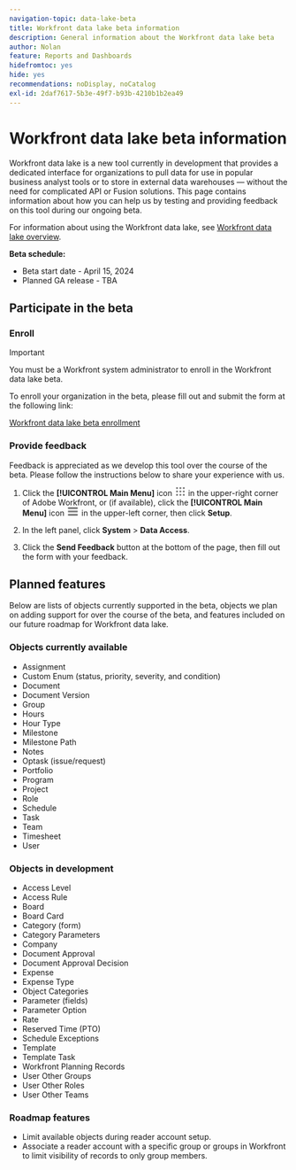 ```yaml
---
navigation-topic: data-lake-beta
title: Workfront data lake beta information
description: General information about the Workfront data lake beta
author: Nolan
feature: Reports and Dashboards
hidefromtoc: yes
hide: yes
recommendations: noDisplay, noCatalog
exl-id: 2daf7617-5b3e-49f7-b93b-4210b1b2ea49
---
```

# Workfront data lake beta information

Workfront data lake is a new tool currently in development that provides a dedicated interface for organizations to pull data for use in popular business analyst tools or to store in external data warehouses — without the need for complicated API or Fusion solutions. This page contains information about how you can help us by testing and providing feedback on this tool during our ongoing beta.

For information about using the Workfront data lake, see [Workfront data lake overview](/help/quicksilver/reports-and-dashboards/data-lake/data-lake-overview.md).

**Beta schedule:**

* Beta start date - April 15, 2024
* Planned GA release - TBA

## Participate in the beta

### Enroll

>[!IMPORTANT] 
>
>You must be a Workfront system administrator to enroll in the Workfront data lake beta.

To enroll your organization in the beta, please fill out and submit the form at the following link:

[Workfront data lake beta enrollment](https://adobe.ly/workfrontdatalake)

### Provide feedback

Feedback is appreciated as we develop this tool over the course of the beta. Please follow the instructions below to share your experience with us.

1. Click the **[!UICONTROL Main Menu]** icon ![Main Menu](/help/_includes/assets/main-menu-icon.png) in the upper-right corner of Adobe Workfront, or (if available), click the **[!UICONTROL Main Menu]** icon ![Main Menu](/help/_includes/assets/main-menu-icon-left-nav.png) in the upper-left corner, then click **Setup**.

1. In the left panel, click **System** > **Data Access**.

1. Click the **Send Feedback** button at the bottom of the page, then fill out the form with your feedback.

## Planned features

Below are lists of objects currently supported in the beta, objects we plan on adding support for over the course of the beta, and features included on our future roadmap for Workfront data lake.

### Objects currently available

* Assignment
* Custom Enum (status, priority, severity, and condition)
* Document
* Document Version
* Group
* Hours
* Hour Type
* Milestone
* Milestone Path
* Notes
* Optask (issue/request)
* Portfolio
* Program
* Project
* Role
* Schedule
* Task
* Team
* Timesheet
* User

### Objects in development

* Access Level
* Access Rule
* Board
* Board Card
* Category (form)
* Category Parameters
* Company
* Document Approval
* Document Approval Decision
* Expense
* Expense Type
* Object Categories
* Parameter (fields)
* Parameter Option
* Rate
* Reserved Time (PTO)
* Schedule Exceptions
* Template
* Template Task
* Workfront Planning Records
* User Other Groups
* User Other Roles
* User Other Teams

### Roadmap features

* Limit available objects during reader account setup.
* Associate a reader account with a specific group or groups in Workfront to limit visibility of records to only group members.
